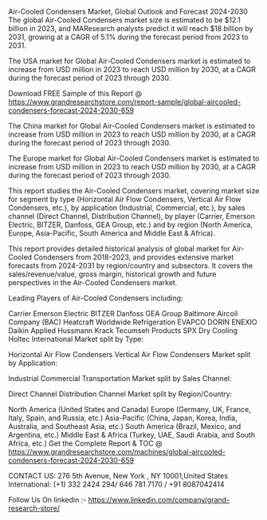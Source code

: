 Air-Cooled Condensers Market, Global Outlook and Forecast 2024-2030
The global Air-Cooled Condensers market size is estimated to be $12.1 billion in 2023, and MAResearch analysts predict it will reach $18 billion by 2031, growing at a CAGR of 5.1% during the forecast period from 2023 to 2031.

The USA market for Global Air-Cooled Condensers market is estimated to increase from USD million in 2023 to reach USD million by 2030, at a CAGR during the forecast period of 2023 through 2030.

Download FREE Sample of this Report @ https://www.grandresearchstore.com/report-sample/global-aircooled-condensers-forecast-2024-2030-659

The China market for Global Air-Cooled Condensers market is estimated to increase from USD million in 2023 to reach USD million by 2030, at a CAGR during the forecast period of 2023 through 2030.

The Europe market for Global Air-Cooled Condensers market is estimated to increase from USD million in 2023 to reach USD million by 2030, at a CAGR during the forecast period of 2023 through 2030.

This report studies the Air-Cooled Condensers market, covering market size for segment by type (Horizontal Air Flow Condensers, Vertical Air Flow Condensers, etc.), by application (Industrial, Commercial, etc.), by sales channel (Direct Channel, Distribution Channel), by player (Carrier, Emerson Electric, BITZER, Danfoss, GEA Group, etc.) and by region (North America, Europe, Asia-Pacific, South America and Middle East & Africa).

This report provides detailed historical analysis of global market for Air-Cooled Condensers from 2018-2023, and provides extensive market forecasts from 2024-2031 by region/country and subsectors. It covers the sales/revenue/value, gross margin, historical growth and future perspectives in the Air-Cooled Condensers market.

Leading Players of Air-Cooled Condensers including:

Carrier
Emerson Electric
BITZER
Danfoss
GEA Group
Baltimore Aircoil Company (BAC)
Heatcraft Worldwide Refrigeration
EVAPCO
DORIN
ENEXIO
Daikin Applied
Hussmann Krack
Tecumseh Products
SPX Dry Cooling
Holtec International
Market split by Type:

Horizontal Air Flow Condensers
Vertical Air Flow Condensers
Market split by Application:

Industrial
Commercial
Transportation
Market split by Sales Channel:

Direct Channel
Distribution Channel
Market split by Region/Country:

North America (United States and Canada)
Europe (Germany, UK, France, Italy, Spain, and Russia, etc.)
Asia-Pacific (China, Japan, Korea, India, Australia, and Southeast Asia, etc.)
South America (Brazil, Mexico, and Argentina, etc.)
Middle East & Africa (Turkey, UAE, Saudi Arabia, and South Africa, etc.)
Get the Complete Report & TOC @ https://www.grandresearchstore.com/machines/global-aircooled-condensers-forecast-2024-2030-659

CONTACT US:
276 5th Avenue, New York , NY 10001,United States
International: (+1) 332 2424 294/ 646 781 7170 / +91 8087042414

Follow Us On linkedin :- https://www.linkedin.com/company/grand-research-store/
